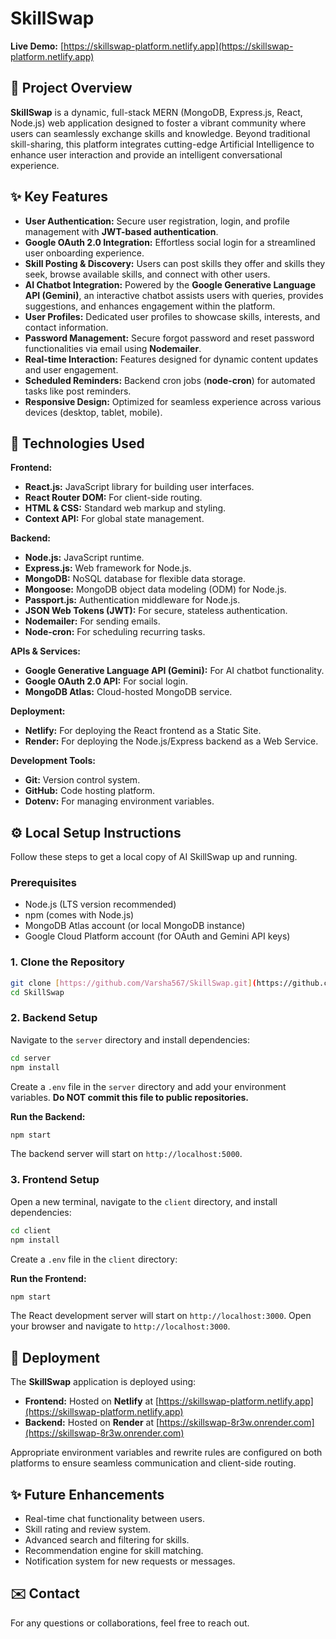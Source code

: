 # SkillSwap

**Live Demo:** [https://skillswap-platform.netlify.app](https://skillswap-platform.netlify.app)

## 🌟 Project Overview

**SkillSwap** is a dynamic, full-stack MERN (MongoDB, Express.js, React, Node.js) web application designed to foster a vibrant community where users can seamlessly exchange skills and knowledge. Beyond traditional skill-sharing, this platform integrates cutting-edge Artificial Intelligence to enhance user interaction and provide an intelligent conversational experience.

## ✨ Key Features

* **User Authentication:** Secure user registration, login, and profile management with **JWT-based authentication**.
* **Google OAuth 2.0 Integration:** Effortless social login for a streamlined user onboarding experience.
* **Skill Posting & Discovery:** Users can post skills they offer and skills they seek, browse available skills, and connect with other users.
* **AI Chatbot Integration:** Powered by the **Google Generative Language API (Gemini)**, an interactive chatbot assists users with queries, provides suggestions, and enhances engagement within the platform.
* **User Profiles:** Dedicated user profiles to showcase skills, interests, and contact information.
* **Password Management:** Secure forgot password and reset password functionalities via email using **Nodemailer**.
* **Real-time Interaction:** Features designed for dynamic content updates and user engagement.
* **Scheduled Reminders:** Backend cron jobs (**node-cron**) for automated tasks like post reminders.
* **Responsive Design:** Optimized for seamless experience across various devices (desktop, tablet, mobile).

## 🚀 Technologies Used

**Frontend:**
* **React.js:** JavaScript library for building user interfaces.
* **React Router DOM:** For client-side routing.
* **HTML & CSS:** Standard web markup and styling.
* **Context API:** For global state management.

**Backend:**
* **Node.js:** JavaScript runtime.
* **Express.js:** Web framework for Node.js.
* **MongoDB:** NoSQL database for flexible data storage.
* **Mongoose:** MongoDB object data modeling (ODM) for Node.js.
* **Passport.js:** Authentication middleware for Node.js.
* **JSON Web Tokens (JWT):** For secure, stateless authentication.
* **Nodemailer:** For sending emails.
* **Node-cron:** For scheduling recurring tasks.

**APIs & Services:**
* **Google Generative Language API (Gemini):** For AI chatbot functionality.
* **Google OAuth 2.0 API:** For social login.
* **MongoDB Atlas:** Cloud-hosted MongoDB service.

**Deployment:**
* **Netlify:** For deploying the React frontend as a Static Site.
* **Render:** For deploying the Node.js/Express backend as a Web Service.

**Development Tools:**
* **Git:** Version control system.
* **GitHub:** Code hosting platform.
* **Dotenv:** For managing environment variables.

## ⚙️ Local Setup Instructions

Follow these steps to get a local copy of AI SkillSwap up and running.

### **Prerequisites**

* Node.js (LTS version recommended)
* npm (comes with Node.js)
* MongoDB Atlas account (or local MongoDB instance)
* Google Cloud Platform account (for OAuth and Gemini API keys)

### **1. Clone the Repository**

```bash
git clone [https://github.com/Varsha567/SkillSwap.git](https://github.com/Varsha567/SkillSwap.git)
cd SkillSwap
````

### **2. Backend Setup**

Navigate to the `server` directory and install dependencies:

```bash
cd server
npm install
```

Create a `.env` file in the `server` directory and add your environment variables. **Do NOT commit this file to public repositories.**

**Run the Backend:**

```bash
npm start
```

The backend server will start on `http://localhost:5000`.

### **3. Frontend Setup**

Open a new terminal, navigate to the `client` directory, and install dependencies:

```bash
cd client
npm install
```

Create a `.env` file in the `client` directory:

**Run the Frontend:**

```bash
npm start
```

The React development server will start on `http://localhost:3000`. Open your browser and navigate to `http://localhost:3000`.

## 🚀 Deployment

The **SkillSwap** application is deployed using:

  * **Frontend:** Hosted on **Netlify** at [https://skillswap-platform.netlify.app](https://skillswap-platform.netlify.app)
  * **Backend:** Hosted on **Render** at [https://skillswap-8r3w.onrender.com](https://skillswap-8r3w.onrender.com)

Appropriate environment variables and rewrite rules are configured on both platforms to ensure seamless communication and client-side routing.

## ✨ Future Enhancements

  * Real-time chat functionality between users.
  * Skill rating and review system.
  * Advanced search and filtering for skills.
  * Recommendation engine for skill matching.
  * Notification system for new requests or messages.

## ✉️ Contact

For any questions or collaborations, feel free to reach out.


```
```
